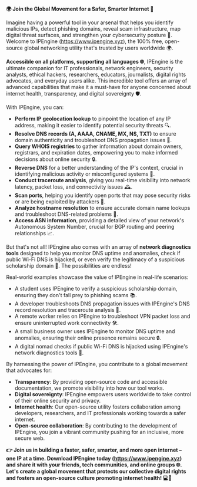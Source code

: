 **🌍 Join the Global Movement for a Safer, Smarter Internet 🚀**

Imagine having a powerful tool in your arsenal that helps you identify malicious IPs, detect phishing domains, reveal scam infrastructure, map digital threat surfaces, and strengthen your cybersecurity posture 🔐. Welcome to IPEngine (https://www.ipengine.xyz), the 100% free, open-source global networking utility that's trusted by users worldwide 🌍.

**Accessible on all platforms, supporting all languages 🌐**, IPEngine is the ultimate companion for IT professionals, network engineers, security analysts, ethical hackers, researchers, educators, journalists, digital rights advocates, and everyday users alike. This incredible tool offers an array of advanced capabilities that make it a must-have for anyone concerned about internet health, transparency, and digital sovereignty 🛡️.

With IPEngine, you can:

* **Perform IP geolocation lookup** to pinpoint the location of any IP address, making it easier to identify potential security threats 🔍.
* **Resolve DNS records (A, AAAA, CNAME, MX, NS, TXT)** to ensure domain authenticity and troubleshoot DNS propagation issues 📡.
* **Query WHOIS registries** to gather information about domain owners, registrars, and expiration dates, empowering you to make informed decisions about online security 🔒.
* **Reverse DNS** for a better understanding of the IP's context, crucial in identifying malicious activity or misconfigured systems 🔗.
* **Conduct traceroute analysis**, giving you real-time visibility into network latency, packet loss, and connectivity issues 🕰️.
* **Scan ports**, helping you identify open ports that may pose security risks or are being exploited by attackers 🚨.
* **Analyze hostname resolution** to ensure accurate domain name lookups and troubleshoot DNS-related problems 🔗.
* **Access ASN information**, providing a detailed view of your network's Autonomous System Number, crucial for BGP routing and peering relationships 📈.

But that's not all! IPEngine also comes with an array of **network diagnostics tools** designed to help you monitor DNS uptime and anomalies, check if public Wi-Fi DNS is hijacked, or even verify the legitimacy of a suspicious scholarship domain 🔎. The possibilities are endless!

Real-world examples showcase the value of IPEngine in real-life scenarios:

* A student uses IPEngine to verify a suspicious scholarship domain, ensuring they don't fall prey to phishing scams 📚.
* A developer troubleshoots DNS propagation issues with IPEngine's DNS record resolution and traceroute analysis 🔗.
* A remote worker relies on IPEngine to troubleshoot VPN packet loss and ensure uninterrupted work connectivity 🛠️.
* A small business owner uses IPEngine to monitor DNS uptime and anomalies, ensuring their online presence remains secure 🔒.
* A digital nomad checks if public Wi-Fi DNS is hijacked using IPEngine's network diagnostics tools 📡.

By harnessing the power of IPEngine, you contribute to a global movement that advocates for:

* **Transparency**: By providing open-source code and accessible documentation, we promote visibility into how our tool works.
* **Digital sovereignty**: IPEngine empowers users worldwide to take control of their online security and privacy.
* **Internet health**: Our open-source utility fosters collaboration among developers, researchers, and IT professionals working towards a safer internet.
* **Open-source collaboration**: By contributing to the development of IPEngine, you join a vibrant community pushing for an inclusive, more secure web.

**👉 Join us in building a faster, safer, smarter, and more open internet – one IP at a time. Download IPEngine today (https://www.ipengine.xyz) and share it with your friends, tech communities, and online groups 🌐. Let's create a global movement that protects our collective digital rights and fosters an open-source culture promoting internet health! 💻👫**